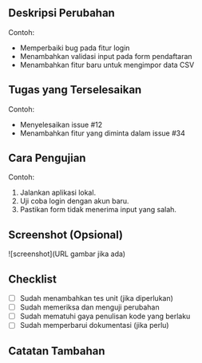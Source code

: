 ## Deskripsi Perubahan
<!-- Jelaskan dengan jelas perubahan apa yang kamu buat di pull request ini -->
Contoh:
- Memperbaiki bug pada fitur login
- Menambahkan validasi input pada form pendaftaran
- Menambahkan fitur baru untuk mengimpor data CSV

## Tugas yang Terselesaikan
<!-- Sebutkan issue atau tugas yang terkait dengan PR ini -->
Contoh:
- Menyelesaikan issue #12
- Menambahkan fitur yang diminta dalam issue #34

## Cara Pengujian
<!-- Jelaskan cara untuk menguji perubahan yang kamu buat -->
Contoh:
1. Jalankan aplikasi lokal.
2. Uji coba login dengan akun baru.
3. Pastikan form tidak menerima input yang salah.

## Screenshot (Opsional)
<!-- Sertakan screenshot jika ada perubahan UI -->
![screenshot](URL gambar jika ada)

## Checklist
- [ ] Sudah menambahkan tes unit (jika diperlukan)
- [ ] Sudah memeriksa dan menguji perubahan
- [ ] Sudah mematuhi gaya penulisan kode yang berlaku
- [ ] Sudah memperbarui dokumentasi (jika perlu)

## Catatan Tambahan
<!-- Catatan lain yang perlu diperhatikan -->
